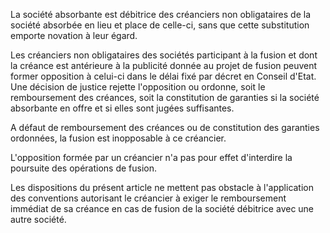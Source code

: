 La société absorbante est débitrice des créanciers non obligataires de la société absorbée en lieu et place de celle-ci, sans que cette substitution emporte novation à leur égard.


Les créanciers non obligataires des sociétés participant à la fusion et dont la créance est antérieure à la publicité donnée au projet de fusion peuvent former opposition à celui-ci dans le délai fixé par décret en Conseil d'Etat. Une décision de justice rejette l'opposition ou ordonne, soit le remboursement des créances, soit la constitution de garanties si la société absorbante en offre et si elles sont jugées suffisantes.


A défaut de remboursement des créances ou de constitution des garanties ordonnées, la fusion est inopposable à ce créancier.


L'opposition formée par un créancier n'a pas pour effet d'interdire la poursuite des opérations de fusion.


Les dispositions du présent article ne mettent pas obstacle à l'application des conventions autorisant le créancier à exiger le remboursement immédiat de sa créance en cas de fusion de la société débitrice avec une autre société.

